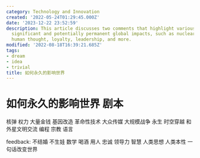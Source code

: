 ```yaml
---
category: Technology and Innovation
created: '2022-05-24T01:29:45.000Z'
date: '2023-12-22 23:52:59'
description: This article discusses two comments that highlight various topics with
  significant and potentially permanent global impacts, such as nuclear power, wealth,
  human thought, loyalty, leadership, and more.
modified: '2022-08-18T16:39:21.685Z'
tags:
- dream
- idea
- trivial
title: 如何永久的影响世界
---
```


# 如何永久的影响世界 剧本

核弹
权力
大量金钱
基因改造
革命性技术
大众传媒
大规模战争
永生
时空穿越
和外星文明交流
编程
宗教
语言

feedback:
不结婚 不生娃
数学
喝酒
用人
忠诚
领导力
智慧
人类思想
人类本性
一句话改变世界
